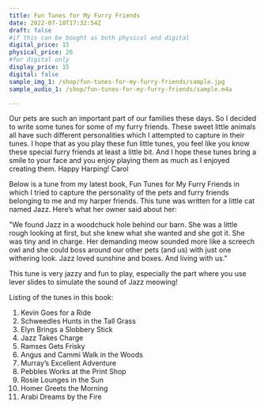 ```yaml
---
title: Fun Tunes for My Furry Friends
date: 2022-07-18T17:32:54Z
draft: false
#if this can be bought as both physical and digital
digital_price: 15
physical_price: 26
#for digital only
display_price: 15
digital: false
sample_img_1: /shop/fun-tunes-for-my-furry-friends/sample.jpg
sample_audio_1: /shop/fun-tunes-for-my-furry-friends/sample.m4a

---
```

Our pets are such an important part of our families these days. So I decided to write some tunes for some of my furry friends. These sweet little animals all have such different personalities which I attempted to capture in their tunes. I hope that as you play these fun little tunes, you feel like you know these special furry friends at least a little bit. And I hope these tunes bring a smile to your face and you enjoy playing them as much as I enjoyed creating them. Happy Harping! Carol

Below is a tune from my latest book, Fun Tunes for My Furry Friends in which I tried to capture the personality of the pets and furry friends belonging to me and my harper friends. This tune was written for a little cat named Jazz.  Here’s what her owner said about her:

"We found Jazz in a woodchuck hole behind our barn. She was a little rough looking at first, but she knew what she wanted and she got it. She was tiny and in charge. Her demanding meow sounded more like a screech owl and she could boss around our other pets (and us) with just one withering look. Jazz loved sunshine and boxes. And living with us."

This tune is very jazzy and fun to play, especially the part where you use lever slides to simulate the sound of Jazz meowing!  

Listing of the tunes in this book:

1. Kevin Goes for a Ride 
2. Schweedles Hunts in the Tall Grass 
3. Elyn Brings a Slobbery Stick 
4. Jazz Takes Charge 
5. Ramses Gets Frisky 
6. Angus and Cammi Walk in the Woods 
7. Murray’s Excellent Adventure 
7. Pebbles Works at the Print Shop 
7. Rosie Lounges in the Sun 
7. Homer Greets the Morning 
7. Arabi Dreams by the Fire 
